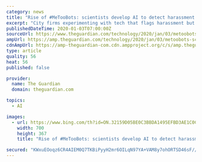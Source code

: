 ```yaml
---
category: news
title: "Rise of #MeTooBots: scientists develop AI to detect harassment in emails"
excerpt: "City firms experimenting with tech that flags harassment but critics question effectiveness"
publishedDateTime: 2020-01-03T07:00:00Z
sourceUrl: https://www.theguardian.com/technology/2020/jan/03/metoobots-scientists-develop-ai-detect-harassment
ampUrl: https://amp.theguardian.com/technology/2020/jan/03/metoobots-scientists-develop-ai-detect-harassment
cdnAmpUrl: https://amp-theguardian-com.cdn.ampproject.org/c/s/amp.theguardian.com/technology/2020/jan/03/metoobots-scientists-develop-ai-detect-harassment
type: article
quality: 56
heat: 56
published: false

provider:
  name: The Guardian
  domain: theguardian.com

topics:
  - AI

images:
  - url: https://www.bing.com/th?id=ON.32159D05BE0C3BBDA1495EFBD3AE1C0C
    width: 700
    height: 367
    title: "Rise of #MeTooBots: scientists develop AI to detect harassment in emails"

secured: "KWxuEOoqz6CR4AIEM0Q7TKBiPyyH2mr6OILqN97YA+VAM8y7ohORTSD46sF//Lgtm+eZUUvk6noGqrTBm1hpqeiFvhCxzed0epVI9N4b4OOibeFx+nAjygkjmhIYAaYGfeZn0qLugxPR7QLJPy7ynX/B5hNff+cAu4rkGbXJJ6/mfSzMUmsikozuEz68WQ/HHI+yjWg89mzKd6/iTOoNeysW/gMsML2tPDh7NbQaZyv3YBHQgD2kTVN+/Kz3eqfqY7BqdXaDZI/dDuebWMibfQ==;Ba0+gyjAQ5cL8iGMyUSHTw=="
---
```


